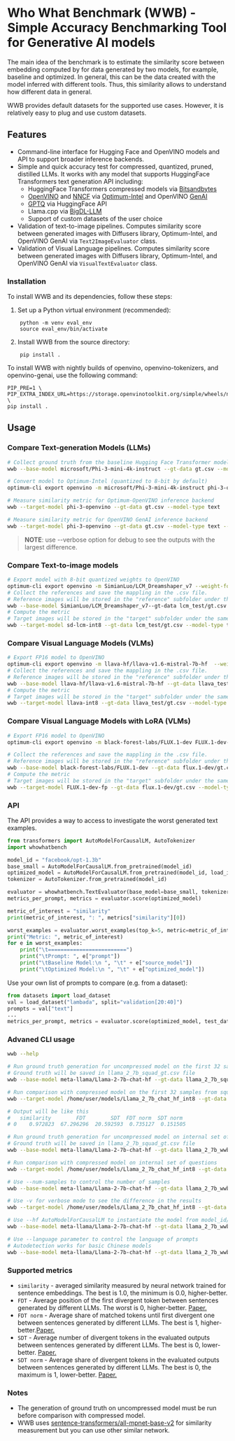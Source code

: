 #  Who What Benchmark (WWB) - Simple Accuracy Benchmarking Tool for Generative AI models
The main idea of the benchmark is to estimate the similarity score between embedding computed by for data generated by two models, for example, baseline and optimized. In general, this can be the data created with the model inferred with different tools. Thus, this similarity allows to understand how different data in general.

WWB provides default datasets for the supported use cases. However, it is relatively easy to plug and use custom datasets.


## Features

* Command-line interface for Hugging Face and OpenVINO models and API to support broader inference backends.
* Simple and quick accuracy test for compressed, quantized, pruned, distilled LLMs. It works with any model that supports HuggingFace Transformers text generation API including:
    * HuggingFace Transformers compressed models via [Bitsandbytes](https://huggingface.co/docs/transformers/main_classes/quantization#transformers.BitsAndBytesConfig)
    * [OpenVINO](https://github.com/openvinotoolkit/openvino) and [NNCF](https://github.com/openvinotoolkit/nncf) via [Optimum-Intel](https://github.com/huggingface/optimum-intel) and OpenVINO [GenAI](https://github.com/openvinotoolkit/openvino.genai)
    * [GPTQ](https://huggingface.co/docs/transformers/main_classes/quantization#transformers.GPTQConfig) via HuggingFace API
    * Llama.cpp via [BigDL-LLM](https://github.com/intel-analytics/BigDL/tree/main/python/llm)
    * Support of custom datasets of the user choice
* Validation of text-to-image pipelines. Computes similarity score between generated images with Diffusers library, Optimum-Intel, and OpenVINO GenAI via `Text2ImageEvaluator` class.
* Validation of Visual Language pipelines. Computes similarity score between generated images with Diffusers library, Optimum-Intel, and OpenVINO GenAI via `VisualTextEvaluator` class.

### Installation
To install WWB and its dependencies, follow these steps:
1. Set up a Python virtual environment (recommended):
```
    python -m venv eval_env
    source eval_env/bin/activate
```
2. Install WWB from the source directory:
```
    pip install .
```
To install WWB with nightly builds of openvino, openvino-tokenizers, and openvino-genai, use the following command:
```
PIP_PRE=1 \
PIP_EXTRA_INDEX_URL=https://storage.openvinotoolkit.org/simple/wheels/nightly \
pip install .
```

## Usage
### Compare Text-generation Models (LLMs)
```sh
# Collect ground truth from the baseline Hugging Face Transformer model 
wwb --base-model microsoft/Phi-3-mini-4k-instruct --gt-data gt.csv --model-type text --hf

# Convert model to Optimum-Intel (quantized to 8-bit by default)
optimum-cli export openvino -m microsoft/Phi-3-mini-4k-instruct phi-3-openvino

# Measure similarity metric for Optimum-OpenVINO inference backend
wwb --target-model phi-3-openvino --gt-data gt.csv --model-type text

# Measure similarity metric for OpenVINO GenAI inference backend
wwb --target-model phi-3-openvino --gt-data gt.csv --model-type text --genai
```

> **NOTE**: use --verbose option for debug to see the outputs with the largest difference.

### Compare Text-to-image models
```sh
# Export model with 8-bit quantized weights to OpenVINO
optimum-cli export openvino -m SimianLuo/LCM_Dreamshaper_v7 --weight-format int8 sd-lcm-int8
# Collect the references and save the mappling in the .csv file. 
# Reference images will be stored in the "reference" subfolder under the same path with .csv.
wwb --base-model SimianLuo/LCM_Dreamshaper_v7--gt-data lcm_test/gt.csv --model-type text-to-image --hf
# Compute the metric
# Target images will be stored in the "target" subfolder under the same path with .csv.
wwb --target-model sd-lcm-int8 --gt-data lcm_test/gt.csv --model-type text-to-image --genai
```

### Compare Visual Language Models (VLMs)
```sh
# Export FP16 model to OpenVINO
optimum-cli export openvino -m llava-hf/llava-v1.6-mistral-7b-hf  --weight-format int8 llava-int8
# Collect the references and save the mappling in the .csv file. 
# Reference images will be stored in the "reference" subfolder under the same path with .csv.
wwb --base-model llava-hf/llava-v1.6-mistral-7b-hf --gt-data llava_test/gt.csv --model-type visual-text --hf
# Compute the metric
# Target images will be stored in the "target" subfolder under the same path with .csv.
wwb --target-model llava-int8 --gt-data llava_test/gt.csv --model-type visual-text --genai
```

### Compare Visual Language Models with LoRA (VLMs)
```sh
# Export FP16 model to OpenVINO
optimum-cli export openvino -m black-forest-labs/FLUX.1-dev FLUX.1-dev-fp

# Collect the references and save the mappling in the .csv file.
# Reference images will be stored in the "reference" subfolder under the same path with .csv.
wwb --base-model black-forest-labs/FLUX.1-dev --gt-data flux.1-dev/gt.csv --model-type text-to-image --adapters Octree/flux-schnell-lora Shakker-Labs/FLUX.1-dev-LoRA-add-details --alphas 0.1 0.9 --hf
# Compute the metric
# Target images will be stored in the "target" subfolder under the same path with .csv.
wwb --target-model FLUX.1-dev-fp --gt-data flux.1-dev/gt.csv --model-type text-to-image --adapters flux-schnell-lora.safetensors FLUX-dev-lora-add_details.safetensors --alphas 0.1 0.9 --genai
```

### API
The API provides a way to access to investigate the worst generated text examples.

```python
from transformers import AutoModelForCausalLM, AutoTokenizer
import whowhatbench

model_id = "facebook/opt-1.3b"
base_small = AutoModelForCausalLM.from_pretrained(model_id)
optimized_model = AutoModelForCausalLM.from_pretrained(model_id, load_in_4bit=True, device_map="auto")
tokenizer = AutoTokenizer.from_pretrained(model_id)

evaluator = whowhatbench.TextEvaluator(base_model=base_small, tokenizer=tokenizer)
metrics_per_prompt, metrics = evaluator.score(optimized_model)

metric_of_interest = "similarity"
print(metric_of_interest, ": ", metrics["similarity"][0])

worst_examples = evaluator.worst_examples(top_k=5, metric=metric_of_interest)
print("Metric: ", metric_of_interest)
for e in worst_examples:
    print("\t=========================")
    print("\tPrompt: ", e["prompt"])
    print("\tBaseline Model:\n ", "\t" + e["source_model"])
    print("\tOptimized Model:\n ", "\t" + e["optimized_model"])

```

Use your own list of prompts to compare (e.g. from a dataset):
```python
from datasets import load_dataset
val = load_dataset("lambada", split="validation[20:40]")
prompts = val["text"]
...
metrics_per_prompt, metrics = evaluator.score(optimized_model, test_data=prompts)
```

### Advaned CLI usage

```sh
wwb --help

# Run ground truth generation for uncompressed model on the first 32 samples from squad dataset
# Ground truth will be saved in llama_2_7b_squad_gt.csv file
wwb --base-model meta-llama/Llama-2-7b-chat-hf --gt-data llama_2_7b_squad_gt.csv --dataset squad --split validation[:32] --dataset-field question

# Run comparison with compressed model on the first 32 samples from squad dataset
wwb --target-model /home/user/models/Llama_2_7b_chat_hf_int8 --gt-data llama_2_7b_squad_gt.csv --dataset squad --split validation[:32] --dataset-field question

# Output will be like this
#   similarity        FDT        SDT  FDT norm  SDT norm
# 0    0.972823  67.296296  20.592593  0.735127  0.151505

# Run ground truth generation for uncompressed model on internal set of questions
# Ground truth will be saved in llama_2_7b_squad_gt.csv file
wwb --base-model meta-llama/Llama-2-7b-chat-hf --gt-data llama_2_7b_wwb_gt.csv

# Run comparison with compressed model on internal set of questions
wwb --target-model /home/user/models/Llama_2_7b_chat_hf_int8 --gt-data llama_2_7b_wwb_gt.csv

# Use --num-samples to control the number of samples
wwb --base-model meta-llama/Llama-2-7b-chat-hf --gt-data llama_2_7b_wwb_gt.csv --num-samples 10

# Use -v for verbose mode to see the difference in the results
wwb --target-model /home/user/models/Llama_2_7b_chat_hf_int8 --gt-data llama_2_7b_wwb_gt.csv  --num-samples 10 -v

# Use --hf AutoModelForCausalLM to instantiate the model from model_id/folder
wwb --base-model meta-llama/Llama-2-7b-chat-hf --gt-data llama_2_7b_wwb_gt.csv --hf

# Use --language parameter to control the language of prompts
# Autodetection works for basic Chinese models 
wwb --base-model meta-llama/Llama-2-7b-chat-hf --gt-data llama_2_7b_wwb_gt.csv --hf
```

### Supported metrics

* `similarity` - averaged similarity measured by neural network trained for sentence embeddings. The best is 1.0, the minimum is 0.0, higher-better.
* `FDT` - Average position of the first divergent token between sentences generated by different LLMs. The worst is 0, higher-better. [Paper.](https://arxiv.org/abs/2311.01544)
* `FDT norm` - Average share of matched tokens until first divergent one between sentences generated by different LLMs. The best is 1, higher-better.[Paper.](https://arxiv.org/abs/2311.01544)
* `SDT` - Average number of divergent tokens in the evaluated outputs between sentences generated by different LLMs. The best is 0, lower-better. [Paper.](https://arxiv.org/abs/2311.01544)
* `SDT norm` - Average share of divergent tokens in the evaluated outputs between sentences generated by different LLMs. The best is 0, the maximum is 1, lower-better. [Paper.](https://arxiv.org/abs/2311.01544)

### Notes

* The generation of ground truth on uncompressed model must be run before comparison with compressed model.
* WWB uses [sentence-transformers/all-mpnet-base-v2](https://huggingface.co/sentence-transformers/all-mpnet-base-v2) for similarity measurement but you can use other similar network.
